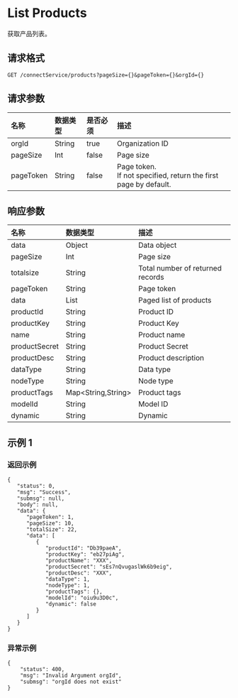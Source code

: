 # List Products

获取产品列表。

## 请求格式

```
GET /connectService/products?pageSize={}&pageToken={}&orgId={}
```

## 请求参数

| **名称**  | **数据类型** | **是否必须** | **描述**                                                              |
|:----------|:-------------|:-------------|:----------------------------------------------------------------------|
| orgId     | String       | true         | Organization ID                                                       |
| pageSize  | Int          | false        | Page size                                                             |
| pageToken | String       | false        | Page token. <br>If not specified, return the   first page by default. |

## 响应参数

| **名称**      | **数据类型**       | **描述**                         |
|:--------------|:-------------------|:---------------------------------|
| data          | Object             | Data object                      |
| pageSize      | Int                | Page size                        |
| totalsize     | String             | Total number of returned records |
| pageToken     | String             | Page token                       |
| data          | List<Product>      | Paged list of products           |
| productId     | String             | Product ID                       |
| productKey    | String             | Product Key                      |
| name          | String             | Product name                     |
| productSecret | String             | Product Secret                   |
| productDesc   | String             | Product description              |
| dataType      | String             | Data type                        |
| nodeType      | String             | Node type                        |
| productTags   | Map<String,String> | Product tags                     |
| modelId       | String             | Model ID                         |
| dynamic       | String             | Dynamic                          |

## 示例 1

### 返回示例

```
{
   "status": 0,
   "msg": "Success",
   "submsg": null,
   "body": null,
   "data": {
      "pageToken": 1,
      "pageSize": 10,
      "totalSize": 22,
      "data": [
         {
            "productId": "Db39paeA",
            "productKey": "eb27piAg",
            "productName": "XXX",
            "productSecret": "sEs7nQvugaslWk6b9eig",
            "productDesc": "XXX",
            "dataType": 1,
            "nodeType": 1,
            "productTags": {},
            "modelId": "oiu9u3D0c",
            "dynamic": false
         }
      ]
   }
}
```

### 异常示例

```
{
    "status": 400,
    "msg": "Invalid Argument orgId",
    "submsg": "orgId does not exist"
}
```
